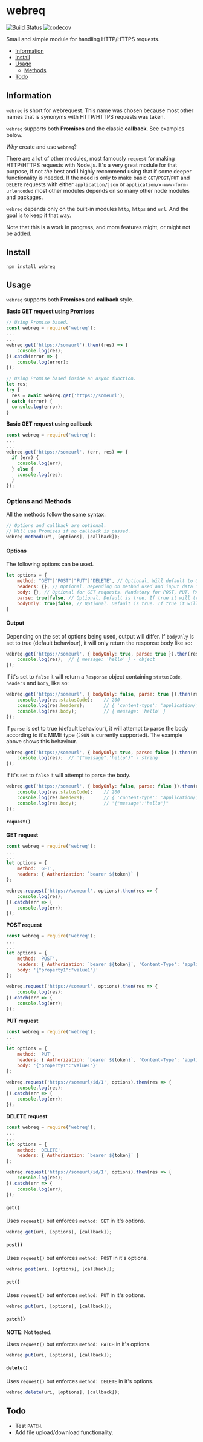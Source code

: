 # webreq

[![Build Status](https://travis-ci.com/RedeployAB/webreq.svg?branch=master)](https://travis-ci.com/RedeployAB/webreq)
[![codecov](https://codecov.io/gh/RedeployAB/webreq/branch/master/graph/badge.svg)](https://codecov.io/gh/RedeployAB/webreq)

Small and simple module for handling HTTP/HTTPS requests.

* [Information](#information)
* [Install](#install)
* [Usage](#usage)
  * [Methods](#options-and-methods)
* [Todo](#todo)

## Information

`webreq` is short for webrequest. This name was chosen because most other names that is synonyms with 
HTTP/HTTPS requests was taken.

`webreq` supports both **Promises** and the classic **callback**. See examples below.

*Why* create and use `webreq`?

There are a lot of other modules, most famously `request` for making HTTP/HTTPS requests with Node.js.
It's a very great module for that purpose, if not *the* best and I highly recommend using that if some 
deeper functionality is needed. If the need is only to make basic `GET`/`POST`/`PUT` and `DELETE` requests with either `application/json`
or `application/x-www-form-urlencoded` most other modules depends on so many other node modules and packages.

`webreq` depends only on the built-in modules `http`, `https` and `url`. And the goal is to keep it that way.

Note that this is a work in progress, and more features might, or might not be added.

## Install

```
npm install webreq
```

## Usage

`webreq` supports both **Promises** and **callback** style.

**Basic GET request using Promises**

```js
// Using Promise based. 
const webreq = require('webreq');
...
...
webreq.get('https://someurl').then((res) => {
    console.log(res);
}).catch(error => {
    console.log(error);
});

// Using Promise based inside an async function.
let res;
try {
  res = await webreq.get('https://someurl');
} catch (error) {
  console.log(error);
}
```

**Basic GET request using callback**

```js
const webreq = require('webreq');
...
...
webreq.get('https://someurl', (err, res) => {
  if (err) {
    console.log(err);
  } else {
    console.log(res);
  }
});
```

### Options and Methods

All the methods follow the same syntax:

```js
// Options and callback are optional.
// Will use Promises if no callback is passed. 
webreq.method(uri, [options], [callback]);
```

#### Options

The following options can be used.

```js
let options = {
    method: "GET"|"POST"|"PUT"|"DELETE", // Optional. Will default to GET.
    headers: {}, // Optional. Depending on method used and input data is used, Content-Type and Content-Lengt will be checked and enforced.
    body: {}, // Optional for GET requests. Mandatory for POST, PUT, PATCH. The data to send with the request.
    parse: true|false, // Optional. Default is true. If true it will try to parse the response according to MIME type, if false will return pure string.
    bodyOnly: true|false, // Optional. Default is true. If true it will only return the response body, if false it will return a Response object, statusCode, headers and body.
}
```

#### Output

Depending on the set of options being used, output will differ.
If `bodyOnly` is set to true (default behaviour), it will only return the response body like so:

```js
webreq.get('https://someurl', { bodyOnly: true, parse: true }).then(res => {
    console.log(res);  // { message: 'hello' } - object 
});
```

If it's set to `false` it will return a `Response` object containing `statusCode`, `headers` and `body`, like so:

```js
webreq.get('https://someurl', { bodyOnly: false, parse: true }).then(res => {
    console.log(res.statusCode);    // 200                                      - number
    console.log(res.headers);       // { 'content-type': 'application/json' }   - object
    console.log(res.body);          // { message: 'hello' }                     - object 
});
```

If `parse` is set to true (default behaviour), it will attempt to parse the body according to it's MIME type (`JSON` is currently supported).
The example above shows this behaviour.

```js
webreq.get('https://someurl', { bodyOnly: true, parse: false }).then(res => {
    console.log(res);  // '{"message":'hello'}" - string
});
```

If it's set to `false` it will attempt to parse the body.

```js
webreq.get('https://someurl', { bodyOnly: false, parse: false }).then(res => {
    console.log(res.statusCode);    // 200                                      - number
    console.log(res.headers);       // { 'content-type': 'application/json' }   - object
    console.log(res.body);          // '{"message":'hello'}"                    - string
});
```


#### `request()`

**GET request**

```js
const webreq = require('webreq');
...
...
let options = {
    method: 'GET',
    headers: { Authorization: `bearer ${token}` }
};

webreq.request('https://someurl', options).then(res => {
    console.log(res);
}).catch(err => {
    console.log(err);
});
```

**POST request**

```js
const webreq = require('webreq');
...
...
let options = {
    method: 'POST',
    headers: { Authorization: `bearer ${token}`, 'Content-Type': 'application/json' },
    body: '{"property1":"value1"}'
};

webreq.request('https://someurl', options).then(res => {
    console.log(res);
}).catch(err => {
    console.log(err);
});
```

**PUT request**

```js
const webreq = require('webreq');
...
...
let options = {
    method: 'PUT',
    headers: { Authorization: `bearer ${token}`, 'Content-Type': 'application/json' },
    body: '{"property1":"value1"}'
};

webreq.request('https://someurl/id/1', options).then(res => {
    console.log(res);
}).catch(err => {
    console.log(err);
});
```

**DELETE request**

```js
const webreq = require('webreq');
...
...
let options = {
    method: 'DELETE',
    headers: { Authorization: `bearer ${token}` }
};

webreq.request('https://someurl/id/1', options).then(res => {
    console.log(res);
}).catch(err => {
    console.log(err);
});
```

#### `get()`

Uses `request()` but enforces `method: GET` in it's options.

```js
webreq.get(uri, [options], [callback]);
```

#### `post()`

Uses `request()` but enforces `method: POST` in it's options.

```js
webreq.post(uri, [options], [callback]);
```

#### `put()`

Uses `request()` but enforces `method: PUT` in it's options.

```js
webreq.put(uri, [options], [callback]);
```

#### `patch()`

**NOTE**: Not tested.

Uses `request()` but enforces `method: PATCH` in it's options.

```js
webreq.put(uri, [options], [callback]);
```

#### `delete()`

Uses `request()` but enforces `method: DELETE` in it's options.

```js
webreq.delete(uri, [options], [callback]);
```

## Todo

* Test `PATCH`.
* Add file upload/download functionality.